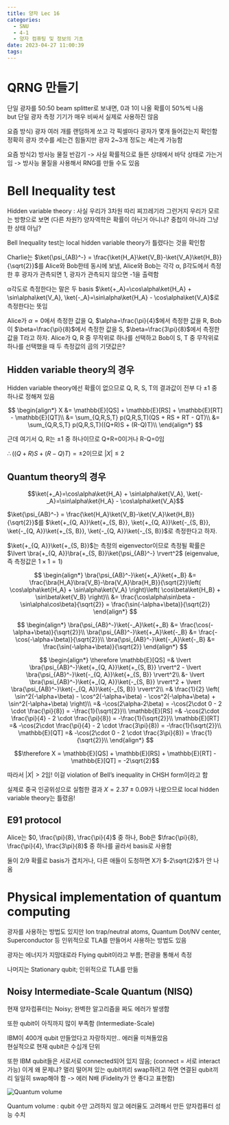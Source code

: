 ```yaml
---
title: 양자 Lec 16
categories:
  - SNU
  - 4-1
  - 양자 컴퓨팅 및 정보의 기초
date: 2023-04-27 11:00:39
tags:
---
```


# QRNG 만들기

단일 광자를 50:50 beam splitter로 보내면, 0과 1이 나올 확률이 50%씩 나옴  
but 단일 광자 측정 기기가 매우 비싸서 실제로 사용하진 않음

요즘 방식) 광자 여러 개를 랜덤하게 쏘고 각 픽셀마다 광자가 몇개 들어갔는지 확인함  
정확히 광자 갯수를 세는건 힘들지만 광자 2~3개 정도는 세는게 가능함

요즘 방식2) 방사능 물질 반감기 -> 사실 확률적으로 들뜬 상태에서 바닥 상태로 가는거임 -> 방사능 물질을 사용해서 RNG를 만들 수도 있음

# Bell Inequality test

Hidden variable theory
: 사실 우리가 3차원 따리 찌끄레기라 그런거지 우리가 모르는 방향으로 보면 (다른 차원?) 양자역학은 확률이 아닌거 아니냐? 중첩이 아니라 그냥 한 상태 아님?

Bell Inequality test는 local hidden variable theory가 틀렸다는 것을 확인함

Charlie는 $\ket{\psi_{AB}^-} = \frac{\ket{H_A}\ket{V_B}-\ket{V_A}\ket{H_B}}{\sqrt{2}}$를 Alice와 Bob한테 동시에 보냄, Alice와 Bob는 각각 α, β각도에서 측정한 후 광자가 관측되면 1, 광자가 관측되지 않으면 -1을 출력함

α각도로 측정한다는 말은 두 basis $\ket{+_A}=\cos\alpha\ket{H_A} + \sin\alpha\ket{V_A}, \ket{-_A}=\sin\alpha\ket{H_A} - \cos\alpha\ket{V_A}$로 측정한다는 뜻임

Alice가 $\alpha=0$에서 측정한 값을 Q, $\alpha=\frac{\pi}{4}$에서 측정한 값을 R, Bob이 $\beta=\frac{\pi}{8}$에서 측정한 값을 S, $\beta=\frac{3\pi}{8}$에서 측정한 값을 T라고 하자. Alice가 Q, R 중 무작위로 하나를 선택하고 Bob이 S, T 중 무작위로 하나를 선택했을 때 두 측정값의 곱의 기댓값은?

## Hidden variable theory의 경우

Hidden variable theory에선 확률이 없으므로 Q, R, S, T의 결과값이 전부 다 ±1 중 하나로 정해져 있음

$$
\begin{align*}
  X &= \mathbb{E}[QS] + \mathbb{E}[RS] + \mathbb{E}[RT] - \mathbb{E}[QT]\\
  &= \sum_{Q,R,S,T} p(Q,R,S,T)(QS + RS + RT - QT)\\
  &= \sum_{Q,R,S,T} p(Q,R,S,T)((Q+R)S + (R-Q)T)\\
\end{align*}
$$

근데 여기서 Q, R는 ±1 중 하나이므로 Q+R=0이거나 R-Q=0임

$\therefore ((Q+R)S + (R-Q)T) = \pm 2$이므로 $\lvert X \rvert \leq 2$

## Quantum theory의 경우

$$\ket{+_A}=\cos\alpha\ket{H_A} + \sin\alpha\ket{V_A}, \ket{-_A}=\sin\alpha\ket{H_A} - \cos\alpha\ket{V_A}$$

$\ket{\psi_{AB}^-} = \frac{\ket{H_A}\ket{V_B}-\ket{V_A}\ket{H_B}}{\sqrt{2}}$를 $\ket{+_{Q, A}}\ket{+_{S, B}}, \ket{+_{Q, A}}\ket{-_{S, B}}, \ket{-_{Q, A}}\ket{+_{S, B}}, \ket{-_{Q, A}}\ket{-_{S, B}}$로 측정한다고 하자.

$\ket{+_{Q, A}}\ket{+_{S, B}}$는 측정의 eigenvector이므로 측정될 확률은 $\lvert \bra{+_{Q, A}}\bra{+_{S, B}}\ket{\psi_{AB}^-} \rvert^2$ (eigenvalue, 즉 측정값은 $1 \times 1 = 1$)

$$
\begin{align*}
  \bra{\psi_{AB}^-}\ket{+_A}\ket{+_B} &= \frac{\bra{H_A}\bra{V_B}-\bra{V_A}\bra{H_B}}{\sqrt{2}}\left( \cos\alpha\ket{H_A} + \sin\alpha\ket{V_A} \right)\left( \cos\beta\ket{H_B} + \sin\beta\ket{V_B} \right)\\
  &= \frac{\cos\alpha\sin\beta - \sin\alpha\cos\beta}{\sqrt{2}} = \frac{\sin(-\alpha+\beta)}{\sqrt{2}}
\end{align*}
$$

$$
\begin{align*}
  \bra{\psi_{AB}^-}\ket{-_A}\ket{+_B} &= \frac{\cos(-\alpha+\beta)}{\sqrt{2}}\\
  \bra{\psi_{AB}^-}\ket{+_A}\ket{-_B} &= \frac{-\cos(-\alpha+\beta)}{\sqrt{2}}\\
  \bra{\psi_{AB}^-}\ket{-_A}\ket{-_B} &= \frac{\sin(-\alpha+\beta)}{\sqrt{2}}
\end{align*}
$$

$$
\begin{align*}
  \therefore \mathbb{E}[QS] =& \lvert \bra{\psi_{AB}^-}\ket{+_{Q, A}}\ket{+_{S, B}} \rvert^2 - \lvert \bra{\psi_{AB}^-}\ket{-_{Q, A}}\ket{+_{S, B}} \rvert^2\\
  &- \lvert \bra{\psi_{AB}^-}\ket{+_{Q, A}}\ket{-_{S, B}} \rvert^2 + \lvert \bra{\psi_{AB}^-}\ket{-_{Q, A}}\ket{-_{S, B}} \rvert^2\\
  =& \frac{1}{2} \left( \sin^2(-\alpha+\beta) - \cos^2(-\alpha+\beta) - \cos^2(-\alpha+\beta) + \sin^2(-\alpha+\beta) \right)\\
  =& -\cos(2\alpha-2\beta) = -\cos(2\cdot 0 - 2 \cdot \frac{\pi}{8}) = -\frac{1}{\sqrt{2}}\\
  \mathbb{E}[RS] =& -\cos(2\cdot \frac{\pi}{4} - 2 \cdot \frac{\pi}{8}) = -\frac{1}{\sqrt{2}}\\
  \mathbb{E}[RT] =& -\cos(2\cdot \frac{\pi}{4} - 2 \cdot \frac{3\pi}{8}) = -\frac{1}{\sqrt{2}}\\
  \mathbb{E}[QT] =& -\cos(2\cdot 0 - 2 \cdot \frac{3\pi}{8}) = \frac{1}{\sqrt{2}}\\
\end{align*}
$$

$$\therefore X = \mathbb{E}[QS] + \mathbb{E}[RS] + \mathbb{E}[RT] - \mathbb{E}[QT] = -2\sqrt{2}$$

따라서 $\lvert X \rvert > 2$임! 이걸 violation of Bell’s inequality in CHSH form이라고 함

실제로 중국 인공위성으로 실험한 결과 $X = 2.37 \pm 0.09$가 나왔으므로 local hidden variable theory는 틀렸음!

## E91 protocol

Alice는 $0, \frac{\pi}{8}, \frac{\pi}{4}$ 중 하나, Bob은 $\frac{\pi}{8}, \frac{\pi}{4}, \frac{3\pi}{8}$ 중 하나를 골라서 basis로 사용함

둘이 2/9 확률로 basis가 겹치거나, 다른 애들이 도청하면 X가 $-2\sqrt{2}$가 안 나옴

# Physical implementation of quantum computing

광자를 사용하는 방법도 있지만 Ion trap/neutral atoms, Quantum Dot/NV center, Superconductor 등 인위적으로 TLA를 만들어서 사용하는 방법도 있음

광자는 에너지가 지맘대로라 Flying qubit이라고 부름; 편광을 통해서 측정

나머지는 Stationary qubit; 인위적으로 TLA를 만듦

## Noisy Intermediate-Scale Quantum (NISQ)

현재 양자컴퓨터는 Noisy; 완벽한 알고리즘을 짜도 에러가 발생함

또한 qubit이 아직까지 많이 부족함 (Intermediate-Scale)

IBM이 400개 qubit 만들었다고 자랑하지만.. 에러율 미쳐돌았음  
현실적으로 현재 qubit은 수십개 단위

또한 IBM qubit들은 서로서로 connected되어 있지 않음; (connect = 서로 interact 가능) 이게 왜 문제냐? 멀리 떨어져 있는 qubit끼리 swap하려고 하면 연결된 qubit끼리 일일히 swap해야 함 -> 에러 N배 (Fidelity가 안 좋다고 표현함)

![Quantum volume](quantum_volume.png)

Quantum volume
: qubit 수만 고려하지 않고 에러율도 고려해서 만든 양자컴퓨터 성능 수치
